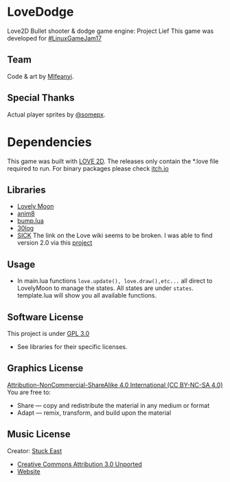 # LoveDodge
Love2D Bullet shooter &amp;  dodge game engine: Project Lief
This game was developed for [#LinuxGameJam17](https://itch.io/jam/linux-jam-2017)

## Team
Code & art by [MIfeanyi](https://twitter.com/Galatic8bit). 

## Special Thanks
Actual player sprites by [@somepx](https://twitter.com/somepx).

# Dependencies
This game was built with [LOVE 2D](https://www.love2d.org/). The releases only contain the *.love file required to run. For binary packages please check [itch.io](https://mifeanyi.itch.io/project-lief)

## Libraries
* [Lovely Moon](https://love2d.org/forums/viewtopic.php?f=5&t=38702)
* [anim8](https://github.com/kikito/anim8)
* [bump.lua](https://github.com/kikito/bump.lua/)
* [30log](https://github.com/Yonaba/30log)
* [SICK](https://love2d.org/wiki/SICK) The link on the Love wiki seems to be broken. I was able to find version 2.0 via this [project](https://raw.githubusercontent.com/Ryuho/Lua-LOVE/master/tetris/sick.lua)

## Usage
* In main.lua functions `love.update(), love.draw(),etc...` all direct to LovelyMoon to manage the states. All states are under `states`. template.lua will show you all available functions.
## Software License
This project is under [GPL 3.0](https://github.com/MIfeanyi/LoveDodge/blob/master/LICENSE)
* See libraries for their specific licenses.
## Graphics License
[Attribution-NonCommercial-ShareAlike 4.0 International (CC BY-NC-SA 4.0)](https://creativecommons.org/licenses/by-nc-sa/4.0/)
You are free to:
* Share — copy and redistribute the material in any medium or format
* Adapt — remix, transform, and build upon the material

## Music License
Creator: [Stuck East](https://stuckeast.itch.io/songs-from-an-unmade-world)
* [Creative Commons Attribution 3.0 Unported](https://creativecommons.org/licenses/by/3.0/)
* [Website](http://visager.us/)